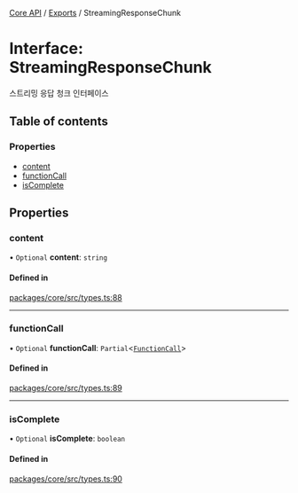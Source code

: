 [Core API](../../) / [Exports](../modules) / StreamingResponseChunk

# Interface: StreamingResponseChunk

스트리밍 응답 청크 인터페이스

## Table of contents

### Properties

- [content](StreamingResponseChunk#content)
- [functionCall](StreamingResponseChunk#functioncall)
- [isComplete](StreamingResponseChunk#iscomplete)

## Properties

### content

• `Optional` **content**: `string`

#### Defined in

[packages/core/src/types.ts:88](https://github.com/woojubb/robota/blob/1202ed01072674e4ff6307d72c09a57873f8f949/packages/core/src/types.ts#L88)

___

### functionCall

• `Optional` **functionCall**: `Partial`\<[`FunctionCall`](FunctionCall)\>

#### Defined in

[packages/core/src/types.ts:89](https://github.com/woojubb/robota/blob/1202ed01072674e4ff6307d72c09a57873f8f949/packages/core/src/types.ts#L89)

___

### isComplete

• `Optional` **isComplete**: `boolean`

#### Defined in

[packages/core/src/types.ts:90](https://github.com/woojubb/robota/blob/1202ed01072674e4ff6307d72c09a57873f8f949/packages/core/src/types.ts#L90)
